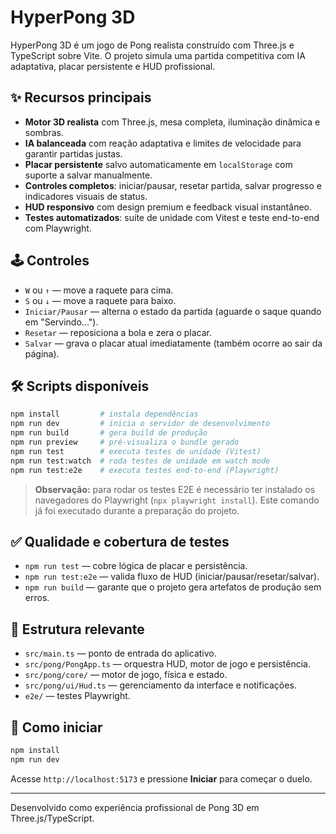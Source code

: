 # HyperPong 3D

HyperPong 3D é um jogo de Pong realista construído com Three.js e TypeScript sobre Vite. O projeto simula uma partida competitiva com IA adaptativa, placar persistente e HUD profissional.

## ✨ Recursos principais

- **Motor 3D realista** com Three.js, mesa completa, iluminação dinâmica e sombras.
- **IA balanceada** com reação adaptativa e limites de velocidade para garantir partidas justas.
- **Placar persistente** salvo automaticamente em `localStorage` com suporte a salvar manualmente.
- **Controles completos**: iniciar/pausar, resetar partida, salvar progresso e indicadores visuais de status.
- **HUD responsivo** com design premium e feedback visual instantâneo.
- **Testes automatizados**: suíte de unidade com Vitest e teste end-to-end com Playwright.

## 🕹️ Controles

- `W` ou `↑` — move a raquete para cima.
- `S` ou `↓` — move a raquete para baixo.
- `Iniciar/Pausar` — alterna o estado da partida (aguarde o saque quando em "Servindo...").
- `Resetar` — reposiciona a bola e zera o placar.
- `Salvar` — grava o placar atual imediatamente (também ocorre ao sair da página).

## 🛠️ Scripts disponíveis

```bash
npm install         # instala dependências
npm run dev         # inicia o servidor de desenvolvimento
npm run build       # gera build de produção
npm run preview     # pré-visualiza o bundle gerado
npm run test        # executa testes de unidade (Vitest)
npm run test:watch  # roda testes de unidade em watch mode
npm run test:e2e    # executa testes end-to-end (Playwright)
```

> **Observação:** para rodar os testes E2E é necessário ter instalado os navegadores do Playwright (`npx playwright install`). Este comando já foi executado durante a preparação do projeto.

## ✅ Qualidade e cobertura de testes

- `npm run test` — cobre lógica de placar e persistência.
- `npm run test:e2e` — valida fluxo de HUD (iniciar/pausar/resetar/salvar).
- `npm run build` — garante que o projeto gera artefatos de produção sem erros.

## 📁 Estrutura relevante

- `src/main.ts` — ponto de entrada do aplicativo.
- `src/pong/PongApp.ts` — orquestra HUD, motor de jogo e persistência.
- `src/pong/core/` — motor de jogo, física e estado.
- `src/pong/ui/Hud.ts` — gerenciamento da interface e notificações.
- `e2e/` — testes Playwright.

## 🚀 Como iniciar

```bash
npm install
npm run dev
```

Acesse `http://localhost:5173` e pressione **Iniciar** para começar o duelo.

---

Desenvolvido como experiência profissional de Pong 3D em Three.js/TypeScript.
